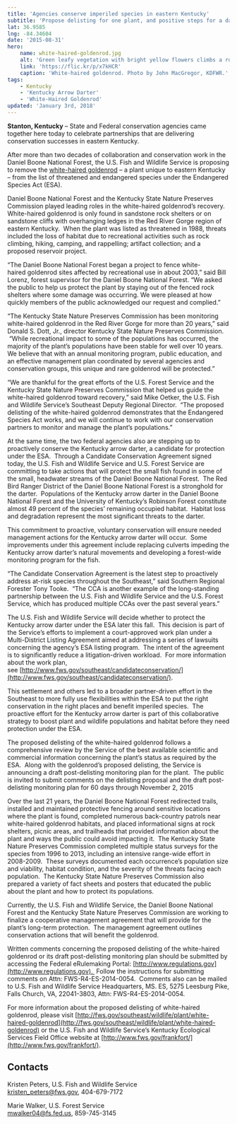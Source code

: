```yaml
---
title: 'Agencies conserve imperiled species in eastern Kentucky'
subtitle: 'Propose delisting for one plant, and positive steps for a darter'
lat: 36.9585
lng: -84.34604
date: '2015-08-31'
hero:
    name: white-haired-goldenrod.jpg
    alt: 'Green leafy vegetation with bright yellow flowers climbs a rock face.'
    link: 'https://flic.kr/p/x7kHCR'
    caption: 'White-haired goldenrod. Photo by John MacGregor, KDFWR.'
tags:
    - Kentucky
    - 'Kentucky Arrow Darter'
    - 'White-Haired Goldenrod'
updated: 'January 3rd, 2018'
---
```


**Stanton, Kentucky** – State and Federal conservation agencies came together here today to celebrate partnerships that are delivering conservation successes in eastern Kentucky. 

After more than two decades of collaboration and conservation work in the Daniel Boone National Forest, the U.S. Fish and Wildlife Service is proposing to remove the [white-haired goldenrod](http://fws.gov/southeast/wildlife/plant/white-haired-goldenrod) – a plant unique to eastern Kentucky – from the list of threatened and endangered species under the Endangered Species Act (ESA).

Daniel Boone National Forest and the Kentucky State Nature Preserves Commission played leading roles in the white-haired goldenrod’s recovery.  White-haired goldenrod is only found in sandstone rock shelters or on sandstone cliffs with overhanging ledges in the Red River Gorge region of eastern Kentucky.  When the plant was listed as threatened in 1988, threats included the loss of habitat due to recreational activities such as rock climbing, hiking, camping, and rappelling; artifact collection; and a proposed reservoir project.

“The Daniel Boone National Forest began a project to fence white-haired goldenrod sites affected by recreational use in about 2003,” said Bill Lorenz, forest supervisor for the Daniel Boone National Forest. “We asked the public to help us protect the plant by staying out of the fenced rock shelters where some damage was occurring. We were pleased at how quickly members of the public acknowledged our request and complied.”

“The Kentucky State Nature Preserves Commission has been monitoring white-haired goldenrod in the Red River Gorge for more than 20 years,” said Donald S. Dott, Jr., director Kentucky State Nature Preserves Commission.  “While recreational impact to some of the populations has occurred, the majority of the plant’s populations have been stable for well over 10 years. We believe that with an annual monitoring program, public education, and an effective management plan coordinated by several agencies and conservation groups, this unique and rare goldenrod will be protected.” 

“We are thankful for the great efforts of the U.S. Forest Service and the Kentucky State Nature Preserves Commission that helped us guide the white-haired goldenrod toward recovery,” said Mike Oetker, the U.S. Fish and Wildlife Service’s Southeast Deputy Regional Director.  “The proposed delisting of the white-haired goldenrod demonstrates that the Endangered Species Act works, and we will continue to work with our conservation partners to monitor and manage the plant’s populations.”

At the same time, the two federal agencies also are stepping up to proactively conserve the Kentucky arrow darter, a candidate for protection under the ESA.  Through a Candidate Conservation Agreement signed today, the U.S. Fish and Wildlife Service and U.S. Forest Service are committing to take actions that will protect the small fish found in some of the small, headwater streams of the Daniel Boone National Forest.  The Red Bird Ranger District of the Daniel Boone National Forest is a stronghold for the darter.  Populations of the Kentucky arrow darter in the Daniel Boone National Forest and the University of Kentucky’s Robinson Forest constitute almost 49 percent of the species’ remaining occupied habitat.  Habitat loss and degradation represent the most significant threats to the darter.

This commitment to proactive, voluntary conservation will ensure needed management actions for the Kentucky arrow darter will occur.  Some improvements under this agreement include replacing culverts impeding the Kentucky arrow darter’s natural movements and developing a forest-wide monitoring program for the fish.

“The Candidate Conservation Agreement is the latest step to proactively address at-risk species throughout the Southeast,” said Southern Regional Forester Tony Tooke.  “The CCA is another example of the long-standing partnership between the U.S. Fish and Wildlife Service and the U.S. Forest Service, which has produced multiple CCAs over the past several years.”

The U.S. Fish and Wildlife Service will decide whether to protect the Kentucky arrow darter under the ESA later this fall.  This decision is part of the Service’s efforts to implement a court-approved work plan under a Multi-District Listing Agreement aimed at addressing a series of lawsuits concerning the agency’s ESA listing program.  The intent of the agreement is to significantly reduce a litigation-driven workload.  For more information about the work plan, see [http://www.fws.gov/southeast/candidateconservation/](http://www.fws.gov/southeast/candidateconservation/).

This settlement and others led to a broader partner-driven effort in the Southeast to more fully use flexibilities within the ESA to put the right conservation in the right places and benefit imperiled species.  The proactive effort for the Kentucky arrow darter is part of this collaborative strategy to boost plant and wildlife populations and habitat before they need protection under the ESA. 

The proposed delisting of the white-haired goldenrod follows a comprehensive review by the Service of the best available scientific and commercial information concerning the plant’s status as required by the ESA.  Along with the goldenrod’s proposed delisting, the Service is announcing a draft post-delisting monitoring plan for the plant.  The public is invited to submit comments on the delisting proposal and the draft post-delisting monitoring plan for 60 days through November 2, 2015

Over the last 21 years, the Daniel Boone National Forest redirected trails, installed and maintained protective fencing around sensitive locations where the plant is found, completed numerous back-country patrols near white-haired goldenrod habitats, and placed informational signs at rock shelters, picnic areas, and trailheads that provided information about the plant and ways the public could avoid impacting it.  The Kentucky State Nature Preserves Commission completed multiple status surveys for the species from 1996 to 2013, including an intensive range-wide effort in 2008-2009.  These surveys documented each occurrence’s population size and viability, habitat condition, and the severity of the threats facing each population.  The Kentucky State Nature Preserves Commission also prepared a variety of fact sheets and posters that educated the public about the plant and how to protect its populations.

Currently, the U.S. Fish and Wildlife Service, the Daniel Boone National Forest and the Kentucky State Nature Preserves Commission are working to finalize a cooperative management agreement that will provide for the plant’s long-term protection.  The management agreement outlines conservation actions that will benefit the goldenrod.

Written comments concerning the proposed delisting of the white-haired goldenrod or its draft post-delisting monitoring plan should be submitted by accessing the Federal eRulemaking Portal: [http://www.regulations.gov](http://www.regulations.gov).  Follow the instructions for submitting comments on Attn: FWS-R4-ES-2014-0054.  Comments also can be mailed to U.S. Fish and Wildlife Service Headquarters, MS. ES, 5275 Leesburg Pike, Falls Church, VA, 22041-3803, Attn: FWS-R4-ES-2014-0054.

For more information about the proposed delisting of white-haired goldenrod, please visit [http://fws.gov/southeast/wildlife/plant/white-haired-goldenrod](http://fws.gov/southeast/wildlife/plant/white-haired-goldenrod) or the U.S. Fish and Wildlife Service’s Kentucky Ecological Services Field Office website at [http://www.fws.gov/frankfort/](http://www.fws.gov/frankfort/).

## Contacts

Kristen Peters, U.S. Fish and Wildlife Service  
kristen_peters@fws.gov, 404-679-7172 

Marie Walker, U.S. Forest Service  
mwalker04@fs.fed.us, 859-745-3145
